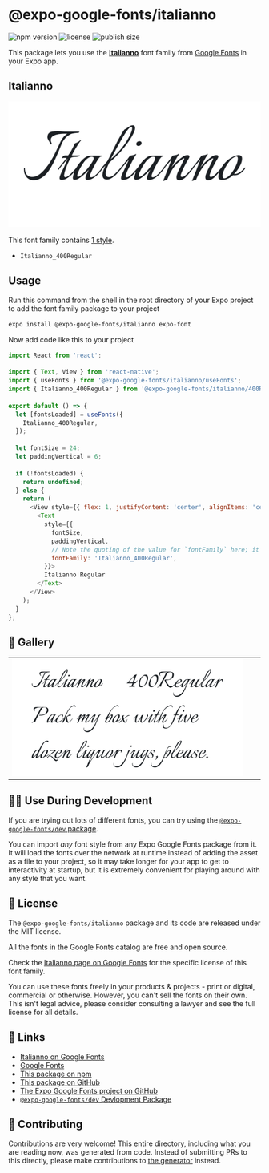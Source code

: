 # @expo-google-fonts/italianno

![npm version](https://flat.badgen.net/npm/v/@expo-google-fonts/italianno)
![license](https://flat.badgen.net/github/license/expo/google-fonts)
![publish size](https://flat.badgen.net/packagephobia/install/@expo-google-fonts/italianno)

This package lets you use the [**Italianno**](https://fonts.google.com/specimen/Italianno) font family from [Google Fonts](https://fonts.google.com/) in your Expo app.

## Italianno

![Italianno](./font-family.png)

This font family contains [1 style](#-gallery).

- `Italianno_400Regular`

## Usage

Run this command from the shell in the root directory of your Expo project to add the font family package to your project
```sh
expo install @expo-google-fonts/italianno expo-font
```

Now add code like this to your project
```js
import React from 'react';

import { Text, View } from 'react-native';
import { useFonts } from '@expo-google-fonts/italianno/useFonts';
import { Italianno_400Regular } from '@expo-google-fonts/italianno/400Regular';

export default () => {
  let [fontsLoaded] = useFonts({
    Italianno_400Regular,
  });

  let fontSize = 24;
  let paddingVertical = 6;

  if (!fontsLoaded) {
    return undefined;
  } else {
    return (
      <View style={{ flex: 1, justifyContent: 'center', alignItems: 'center' }}>
        <Text
          style={{
            fontSize,
            paddingVertical,
            // Note the quoting of the value for `fontFamily` here; it expects a string!
            fontFamily: 'Italianno_400Regular',
          }}>
          Italianno Regular
        </Text>
      </View>
    );
  }
};

```

## 🔡 Gallery


||||
|-|-|-|
|![Italianno_400Regular](.//400Regular/Italianno_400Regular.ttf.png)||||


## 👩‍💻 Use During Development

If you are trying out lots of different fonts, you can try using the [`@expo-google-fonts/dev` package](https://github.com/freeboub/google-fonts/tree/master/font-packages/dev#readme).

You can import *any* font style from any Expo Google Fonts package from it. It will load the fonts
over the network at runtime instead of adding the asset as a file to your project, so it may take longer
for your app to get to interactivity at startup, but it is extremely convenient
for playing around with any style that you want.

## 📖 License

The `@expo-google-fonts/italianno` package and its code are released under the MIT license.

All the fonts in the Google Fonts catalog are free and open source.

Check the [Italianno page on Google Fonts](https://fonts.google.com/specimen/Italianno) for the specific license of this font family.

You can use these fonts freely in your products & projects - print or digital, commercial or otherwise. However, you can't sell the fonts on their own. This isn't legal advice, please consider consulting a lawyer and see the full license for all details.

## 🔗 Links

- [Italianno on Google Fonts](https://fonts.google.com/specimen/Italianno)
- [Google Fonts](https://fonts.google.com/)
- [This package on npm](https://www.npmjs.com/package/@expo-google-fonts/italianno)
- [This package on GitHub](https://github.com/freeboub/google-fonts/tree/master/font-packages/italianno)
- [The Expo Google Fonts project on GitHub](https://github.com/freeboub/google-fonts)
- [`@expo-google-fonts/dev` Devlopment Package](https://github.com/freeboub/google-fonts/tree/master/font-packages/dev)

## 🤝 Contributing

Contributions are very welcome! This entire directory, including what you are reading now, was generated from code. Instead of submitting PRs to this directly, please make contributions to [the generator](https://github.com/freeboub/google-fonts/tree/master/packages/generator) instead.

